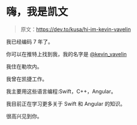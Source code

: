 # 嗨，我是凯文

> 原文：<https://dev.to/kusa/hi-im-kevin-vavelin>

我已经编码 7 年了。

你可以在推特上找到我，我的名字是 [@kevin_vavelin](https://twitter.com/kevin_vavelin)

我住在勒坎内。

我曾在凯捷工作。

我主要用这些语言编程:Swift，C++，Angular。

我目前正在学习更多关于 Swift 和 Angular 的知识。

很高兴见到你。